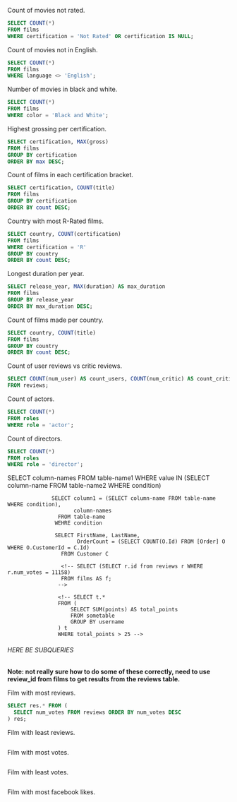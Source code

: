 Count of movies not rated.
```sql
SELECT COUNT(*)
FROM films
WHERE certification = 'Not Rated' OR certification IS NULL;
```

Count of movies not in English.
```sql
SELECT COUNT(*)
FROM films
WHERE language <> 'English';

```

Number of movies in black and white.
```sql
SELECT COUNT(*)
FROM films
WHERE color = 'Black and White';
```

Highest grossing per certification.
```sql
SELECT certification, MAX(gross)
FROM films
GROUP BY certification
ORDER BY max DESC;
```

Count of films in each certification bracket.
```sql
SELECT certification, COUNT(title)
FROM films
GROUP BY certification
ORDER BY count DESC;
```

Country with most R-Rated films.
```sql
SELECT country, COUNT(certification)
FROM films
WHERE certification = 'R'
GROUP BY country
ORDER BY count DESC;
```

Longest duration per year.
```sql
SELECT release_year, MAX(duration) AS max_duration
FROM films
GROUP BY release_year
ORDER BY max_duration DESC;
```

Count of films made per country.
```sql
SELECT country, COUNT(title)
FROM films
GROUP BY country
ORDER BY count DESC;
```

Count of user reviews vs critic reviews.
```sql
SELECT COUNT(num_user) AS count_users, COUNT(num_critic) AS count_critics
FROM reviews;
```

Count of actors.
```sql
SELECT COUNT(*)
FROM roles
WHERE role = 'actor';
```

Count of directors.
```sql
SELECT COUNT(*)
FROM roles
WHERE role = 'director';
```

SELECT column-names
  FROM table-name1
 WHERE value IN (SELECT column-name
                   FROM table-name2
                  WHERE condition)

                  SELECT column1 = (SELECT column-name FROM table-name WHERE condition),
                         column-names
                    FROM table-name
                   WEHRE condition

                   SELECT FirstName, LastName,
                          OrderCount = (SELECT COUNT(O.Id) FROM [Order] O WHERE O.CustomerId = C.Id)
                     FROM Customer C

                     <!-- SELECT (SELECT r.id from reviews r WHERE r.num_votes = 11158)
                     FROM films AS f;
                    -->

                    <!-- SELECT t.*
                    FROM (
                        SELECT SUM(points) AS total_points
                        FROM sometable
                        GROUP BY username
                    ) t
                    WHERE total_points > 25 -->

###### HERE BE SUBQUERIES
**Note: not really sure how to do some of these correctly, need to use review_id from films to get results from the reviews table.**

Film with most reviews.
```sql
SELECT res.* FROM (
  SELECT num_votes FROM reviews ORDER BY num_votes DESC
) res;
```

Film with least reviews.
```sql
```

Film with most votes.
```sql
```

Film with least votes.
```sql
```

Film with most facebook likes.
```sql
```
